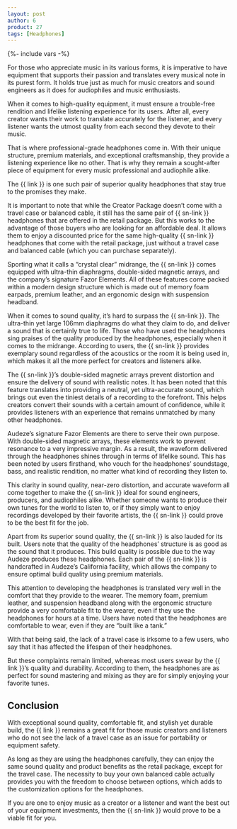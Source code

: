 ```yaml
---
layout: post
author: 6
product: 27
tags: [Headphones]
---
```


{%- include vars -%}

For those who appreciate music in its various forms, it is imperative to have equipment that supports their passion and translates every musical note in its purest form. It holds true just as much for music creators and sound engineers as it does for audiophiles and music enthusiasts.

When it comes to high-quality equipment, it must ensure a trouble-free rendition and lifelike listening experience for its users. After all, every creator wants their work to translate accurately for the listener, and every listener wants the utmost quality from each second they devote to their music.

That is where professional-grade headphones come in. With their unique structure, premium materials, and exceptional craftsmanship, they provide a listening experience like no other. That is why they remain a sought-after piece of equipment for every music professional and audiophile alike.

The {{ link }} is one such pair of superior quality headphones that stay true to the promises they make.

It is important to note that while the Creator Package doesn’t come with a travel case or balanced cable, it still has the same pair of {{ sn-link }} headphones that are offered in the retail package. But this works to the advantage of those buyers who are looking for an affordable deal. It allows them to enjoy a discounted price for the same high-quality {{ sn-link }} headphones that come with the retail package, just without a travel case and balanced cable (which you can purchase separately).

Sporting what it calls a “crystal clear” midrange, the {{ sn-link }} comes equipped with ultra-thin diaphragms, double-sided magnetic arrays, and the company’s signature Fazor Elements. All of these features come packed within a modern design structure which is made out of memory foam earpads, premium leather, and an ergonomic design with suspension headband.

When it comes to sound quality, it’s hard to surpass the {{ sn-link }}. The ultra-thin yet large 106mm diaphragms do what they claim to do, and deliver a sound that is certainly true to life. Those who have used the headphones sing praises of the quality produced by the headphones, especially when it comes to the midrange. According to users, the {{ sn-link }} provides exemplary sound regardless of the acoustics or the room it is being used in, which makes it all the more perfect for creators and listeners alike.

The {{ sn-link }}’s double-sided magnetic arrays prevent distortion and ensure the delivery of sound with realistic notes. It has been noted that this feature translates into providing a neutral, yet ultra-accurate sound, which brings out even the tiniest details of a recording to the forefront. This helps creators convert their sounds with a certain amount of confidence, while it provides listeners with an experience that remains unmatched by many other headphones. 

Audeze’s signature Fazor Elements are there to serve their own purpose. With double-sided magnetic arrays, these elements work to prevent resonance to a very impressive margin. As a result, the waveform delivered through the headphones shines through in terms of lifelike sound. This has been noted by users firsthand, who vouch for the headphones’ soundstage, bass, and realistic rendition, no matter what kind of recording they listen to.  

This clarity in sound quality, near-zero distortion, and accurate waveform all come together to make the {{ sn-link }} ideal for sound engineers, producers, and audiophiles alike. Whether someone wants to produce their own tunes for the world to listen to, or if they simply want to enjoy recordings developed by their favorite artists, the {{ sn-link }} could prove to be the best fit for the job.

Apart from its superior sound quality, the {{ sn-link }} is also lauded for its built. Users note that the quality of the headphones’ structure is as good as the sound that it produces. This build quality is possible due to the way Audeze produces these headphones. Each pair of the {{ sn-link }} is handcrafted in Audeze’s California facility, which allows the company to ensure optimal build quality using premium materials. 

This attention to developing the headphones is translated very well in the comfort that they provide to the wearer. The memory foam, premium leather, and suspension headband along with the ergonomic structure provide a very comfortable fit to the wearer, even if they use the headphones for hours at a time. Users have noted that the headphones are comfortable to wear, even if they are “built like a tank.”

With that being said, the lack of a travel case is irksome to a few users, who say that it has affected the lifespan of their headphones.

But these complaints remain limited, whereas most users swear by the {{ link }}’s quality and durability. According to them, the headphones are as perfect for sound mastering and mixing as they are for simply enjoying your favorite tunes.

## Conclusion

With exceptional sound quality, comfortable fit, and stylish yet durable build, the {{ link }} remains a great fit for those music creators and listeners who do not see the lack of a travel case as an issue for portability or equipment safety.

As long as they are using the headphones carefully, they can enjoy the same sound quality and product benefits as the retail package, except for the travel case. The necessity to buy your own balanced cable actually provides you with the freedom to choose between options, which adds to the customization options for the headphones.

If you are one to enjoy music as a creator or a listener and want the best out of your equipment investments, then the {{ sn-link }} would prove to be a viable fit for you.
